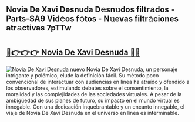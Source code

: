 ## Novia De Xavi Desnuda D𝚎sn𝚞dos filtr𝚊dos - Parts-SA9 Vid𝚎os f𝚘tos - N𝚞evas filtr𝚊ciones atr𝚊ctivas 7pTTw

# <h2><a href="http://mb1n7n.tromn.icu/?c=Novia+De+Xavi+Desnuda">🔗👉👉👉 Novia De Xavi Desnuda 🔗🔗</a></h2>

[![Novia De Xavi Desnuda nuevo](https://i.imgur.com/pEAQMta.gif)](http://mb1n7n.tromn.icu/?c=Novia+De+Xavi+Desnuda)
Novia De Xavi Desnuda, un personaje intrigante y polémico, elude la definición fácil. Su método poco convencional de interactuar con audiencias en línea ha atraído y ofendido a los observadores, estimulando debates sobre el consentimiento, la moralidad y las complejidades de las sociedades virtuales. A pesar de la ambigüedad de sus planes de futuro, su impacto en el mundo virtual es innegable. Con una dedicación inquebrantable y un encanto innegable, el viaje de Novia De Xavi Desnuda en el universo en línea es interminable.
